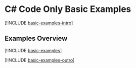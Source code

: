 # C# Code Only Basic Examples

[!INCLUDE [basic-examples-intro](../../../includes/manual/examples/basic-examples-intro.md)]

## Examples Overview

[!INCLUDE [basic-examples](../../../includes/manual/basic-examples.md)]
  
[!INCLUDE [basic-examples-outro](../../../includes/manual/examples/basic-examples-outro.md)]